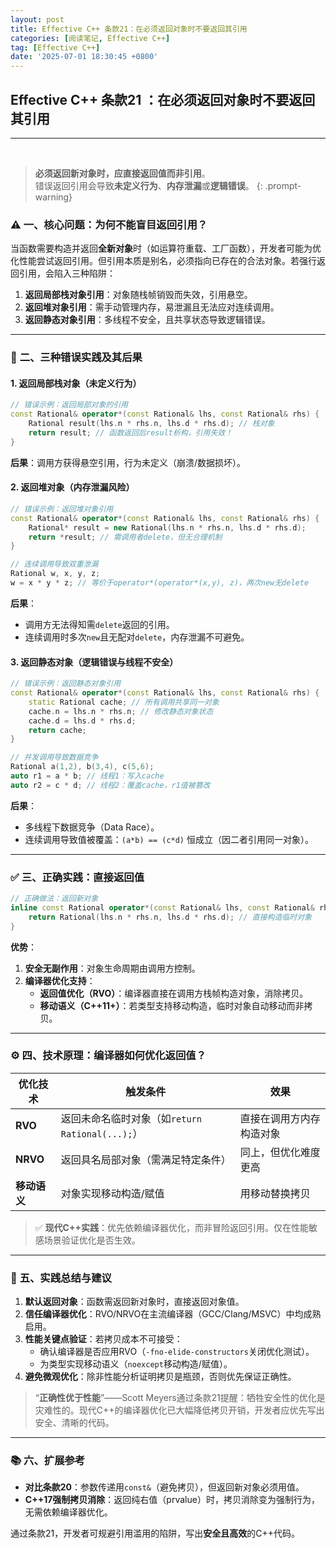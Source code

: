 ```yaml
---
layout: post
title: Effective C++ 条款21：在必须返回对象时不要返回其引用
categories: [阅读笔记, Effective C++]
tag: [Effective C++]
date: '2025-07-01 18:30:45 +0800'
---
```


## **Effective C++ 条款21 ：在必须返回对象时不要返回其引用**

---

<br/>

> **必须返回新对象时，应直接返回值而非引用**。  
> 错误返回引用会导致**未定义行为**、**内存泄漏**或**逻辑错误**。
{: .prompt-warning}

### ⚠️ **一、核心问题：为何不能盲目返回引用？**

当函数需要构造并返回**全新对象**时（如运算符重载、工厂函数），开发者可能为优化性能尝试返回引用。但引用本质是别名，必须指向已存在的合法对象。若强行返回引用，会陷入三种陷阱：
1. **返回局部栈对象引用**：对象随栈帧销毁而失效，引用悬空。
2. **返回堆对象引用**：需手动管理内存，易泄漏且无法应对连续调用。
3. **返回静态对象引用**：多线程不安全，且共享状态导致逻辑错误。

---

### 🛑 **二、三种错误实践及其后果**

#### 1. **返回局部栈对象（未定义行为）**
```cpp
// 错误示例：返回局部对象的引用
const Rational& operator*(const Rational& lhs, const Rational& rhs) {
    Rational result(lhs.n * rhs.n, lhs.d * rhs.d); // 栈对象
    return result; // 函数返回后result析构，引用失效！
}
```
**后果**：调用方获得悬空引用，行为未定义（崩溃/数据损坏）。

#### 2. **返回堆对象（内存泄漏风险）**
```cpp
// 错误示例：返回堆对象引用
const Rational& operator*(const Rational& lhs, const Rational& rhs) {
    Rational* result = new Rational(lhs.n * rhs.n, lhs.d * rhs.d);
    return *result; // 需调用者delete，但无合理机制
}

// 连续调用导致双重泄漏
Rational w, x, y, z;
w = x * y * z; // 等价于operator*(operator*(x,y), z)，两次new无delete
```
**后果**：
- 调用方无法得知需`delete`返回的引用。
- 连续调用时多次`new`且无配对`delete`，内存泄漏不可避免。

#### 3. **返回静态对象（逻辑错误与线程不安全）**
```cpp
// 错误示例：返回静态对象引用
const Rational& operator*(const Rational& lhs, const Rational& rhs) {
    static Rational cache; // 所有调用共享同一对象
    cache.n = lhs.n * rhs.n; // 修改静态对象状态
    cache.d = lhs.d * rhs.d;
    return cache;
}

// 并发调用导致数据竞争
Rational a(1,2), b(3,4), c(5,6);
auto r1 = a * b; // 线程1：写入cache
auto r2 = c * d; // 线程2：覆盖cache，r1值被篡改
```
**后果**：
- 多线程下数据竞争（Data Race）。
- 连续调用导致值被覆盖：`(a*b) == (c*d)` 恒成立（因二者引用同一对象）。

---

### ✅ **三、正确实践：直接返回值**

```cpp
// 正确做法：返回新对象
inline const Rational operator*(const Rational& lhs, const Rational& rhs) {
    return Rational(lhs.n * rhs.n, lhs.d * rhs.d); // 直接构造临时对象
}
```
**优势**：

1. **安全无副作用**：对象生命周期由调用方控制。
2. **编译器优化支持**：
   - **返回值优化（RVO）**：编译器直接在调用方栈帧构造对象，消除拷贝。
   - **移动语义（C++11+）**：若类型支持移动构造，临时对象自动移动而非拷贝。

---

### ⚙️ **四、技术原理：编译器如何优化返回值？**

| 优化技术     | 触发条件                                        | 效果                     |
| ------------ | ----------------------------------------------- | ------------------------ |
| **RVO**      | 返回未命名临时对象（如`return Rational(...);`） | 直接在调用方内存构造对象 |
| **NRVO**     | 返回具名局部对象（需满足特定条件）              | 同上，但优化难度更高     |
| **移动语义** | 对象实现移动构造/赋值                           | 用移动替换拷贝           |

> ✅ **现代C++实践**：优先依赖编译器优化，而非冒险返回引用。仅在性能敏感场景验证优化是否生效。

---

### 💎 **五、实践总结与建议**

1. **默认返回对象**：函数需返回新对象时，直接返回对象值。
2. **信任编译器优化**：RVO/NRVO在主流编译器（GCC/Clang/MSVC）中均成熟启用。
3. **性能关键点验证**：若拷贝成本不可接受：
   - 确认编译器是否应用RVO（`-fno-elide-constructors`关闭优化测试）。
   - 为类型实现移动语义（`noexcept`移动构造/赋值）。
4. **避免微观优化**：除非性能分析证明拷贝是瓶颈，否则优先保证正确性。

> “**正确性优于性能**”——Scott Meyers通过条款21提醒：牺牲安全性的优化是灾难性的。现代C++的编译器优化已大幅降低拷贝开销，开发者应优先写出安全、清晰的代码。

---

### 📚 **六、扩展参考**

- **对比条款20**：参数传递用`const&`（避免拷贝），但返回新对象必须用值。
- **C++17强制拷贝消除**：返回纯右值（prvalue）时，拷贝消除变为强制行为，无需依赖编译器优化。

通过条款21，开发者可规避引用滥用的陷阱，写出**安全且高效**的C++代码。
